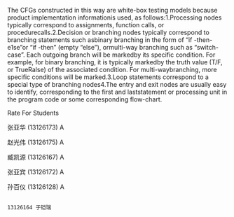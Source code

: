 The CFGs constructed in this way are white-box testing models because product implementation informationis used, as follows:1.Processing nodes typically correspond to assignments, function calls, or procedurecalls.2.Decision or branching nodes typically correspond to branching statements such asbinary branching in the form of “if -then-e1se”or “if -then” (empty “else”), ormulti-way branching such as “switch-case”. Each outgoing branch will be markedby its specific condition. For example, for binary branching, it is typically markedby the truth value (T/F, or TrueRalse) of the associated condition. For multi-waybranching, more specific conditions will be marked.3.Loop statements correspond to a special type of branching nodes4.The entry and exit nodes are usually easy to identify, corresponding to the first and laststatement or processing unit in the program code or some corresponding flow-chart.

Rate For Students

张亚华 (13126173) A

赵光伟 (13126175) A

臧凯源 (13126167) A

张亚宾 (13126172) A

孙百仪 (13126128) A

                                                                        13126164 于铠瑞

